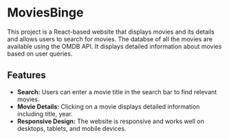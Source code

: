 # MoviesBinge
This project is a React-based website that displays movies and its details and allows users to search for movies. The databse of all the movies are available using the OMDB API. It displays detailed information about movies based on user queries.

## Features

- **Search:** Users can enter a movie title in the search bar to find relevant movies.
- **Movie Details:** Clicking on a movie displays detailed information including title, year.
- **Responsive Design:** The website is responsive and works well on desktops, tablets, and mobile devices.

